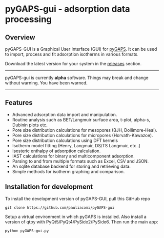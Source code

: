 # pyGAPS-gui - adsorption data processing

## Overview

pyGAPS-GUI is a Graphical User Interface (GUI) for
[pyGAPS](https://github.com/pauliacomi/pyGAPS). It can be used to import,
process and fit adsorption isotherms in various formats.

Download the latest version for your system in the
[releases](https://github.com/pauliacomi/pyGAPS-gui/releases) section.

****

pyGAPS-gui is currently **alpha** software. Things may break and change without
warning. You have been warned.

****

## Features

- Advanced adsorption data import and manipulation.
- Routine analysis such as BET/Langmuir surface area, t-plot, alpha-s, Dubinin plots etc.
- Pore size distribution calculations for mesopores (BJH, Dollimore-Heal).
- Pore size distribution calculations for micropores (Horvath-Kawazoe).
- Pore size distribution calculations using DFT kernels
- Isotherm model fitting (Henry, Langmuir, DS/TS Langmuir, etc..)
- Isosteric enthalpy of adsorption calculation.
- IAST calculations for binary and multicomponent adsorption.
- Parsing to and from multiple formats such as Excel, CSV and JSON.
- An sqlite database backend for storing and retrieving data.
- Simple methods for isotherm graphing and comparison.

## Installation for development

To install the development version of pyGAPS-GUI, pull this GitHub repo

    git clone https://github.com/pauliacomi/pyGAPS-gui

Setup a virtual environment in which pyGAPS is installed. Also install a version
of qtpy with PyQt5/PyQt4/PySide2/PySide6. Then run the main app:

    python pyGAPS-gui.py

